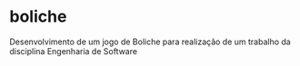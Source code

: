 # boliche
Desenvolvimento de um jogo de Boliche para realização de um trabalho da disciplina Engenharia de Software
